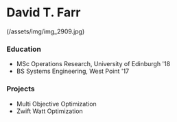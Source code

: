 # David T. Farr

(/assets/img/img_2909.jpg)

### Education
- MSc Operations Research, University of Edinburgh '18
- BS Systems Engineering, West Point '17

### Projects
- Multi Objective Optimization
- Zwift Watt Optimization
